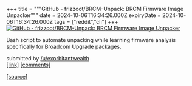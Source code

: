 +++
title = """GitHub - frizzoot/BRCM-Unpack: BRCM Firmware Image Unpacker"""
date = 2024-10-06T16:34:26.000Z
expiryDate = 2024-10-06T16:34:26.000Z
tags = ["reddit","cli"]
+++
[![GitHub - frizzoot/BRCM-Unpack: BRCM Firmware Image Unpacker](https://external-preview.redd.it/Db36h_eIHr8BisTHXERnT_RHCTGkXvK8gZ5q4aHr-kA.jpg?width=640&crop=smart&auto=webp&s=c05cbb998a4e34c313313a892db3a6c36607b8d3 "GitHub - frizzoot/BRCM-Unpack: BRCM Firmware Image Unpacker")](https://www.reddit.com/r/commandline/comments/1fxkl6c/github_frizzootbrcmunpack_brcm_firmware_image/)

Bash script to automate unpacking while learning firmware analysis specifically for Broadcom Upgrade packages.

submitted by [/u/exorbitantwealth](https://www.reddit.com/user/exorbitantwealth)  
[\[link\]](https://github.com/frizzoot/BRCM-Unpack) [\[comments\]](https://www.reddit.com/r/commandline/comments/1fxkl6c/github_frizzootbrcmunpack_brcm_firmware_image/)

[[source]](https://www.reddit.com/r/commandline/comments/1fxkl6c/github_frizzootbrcmunpack_brcm_firmware_image/)
